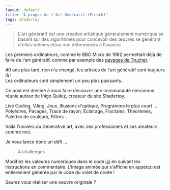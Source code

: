 ```yaml
---
layout: default
title: "A propos de l'Art Génératif (French)"
tags: shadertoy
---
```


>L'art génératif est une création artistique généralement numérique se basant sur des algorithmes pour concevoir des œuvres se générant d'elles-mêmes et/ou non déterminées à l'avance.

Les premiers ordinateurs, comme le BBC Micro de 1982 permettait déjà de faire de l'art gérératif, comme par exemple des [pavages de Truchet](https://bbcmic.ro/#%7B%22v%22%3A1%2C%22program%22%3A%22MODE2%5CnS%3D128%5CnFOR%20I%20%3D%200%20TO%2010%20%5CnFOR%20J%20%3D%200%20TO%209%20%5CnVDU%2029%2CI*S%3BJ*S%3B%5CnPROCCARRE%5CnNEXT%20J%5CnNEXT%20I%5CnEND%5CnDEF%20PROCCARRE%5CnT%3DS%2F2%5CnR%3DINT%28RND%281%29*2%29%5CnIF%20R%3D1%20THEN%20MOVE%200%2CT%20%3A%20DRAW%20-T%2C0%20%5CnIF%20R%3D0%20THEN%20MOVE%20-T%2C0%3A%20DRAW%200%2C-T%5CnIF%20R%3D1%20THEN%20MOVE%200%2C-T%20%3A%20DRAW%20T%2C0%5CnIF%20R%3D0%20THEN%20MOVE%20T%2C0%20%3A%20DRAW%200%2CT%5CnENDPROC%22%7D).

40 ans plus tard, rien n'a changé, les artistes de l'art génératif sont toujours là !  
Les ordinateurs sont simplement un peu plus puissants.

Ce post est destiné à vous faire découvrir une communauté méconnue, réunie autour de Inigo Quilez, createur du site Shadertoy.

Live Coding, VJing, Jeux, Illusions d'optique, Programme le plus court ...
Polyèdres, Pavages, Tracé de rayon, Eclairage, Fractales, Théorèmes, Palettes de couleurs, Filtres ...

Voilà l'univers du Generative art, avec ses professionels et ses amateurs comme moi.

Je vous lance donc un défi ...

>4 challenges

Modifiez les valeures numeriques dans le code [ici](https://www.shadertoy.com/view/7ls3D4) en suivant les instructions en commentaire. L'image animée qui s'affiche en apperçu est entièrement générée par le code du volet de droite ! 

Saurez vous réaliser une oeuvre originale ? 

